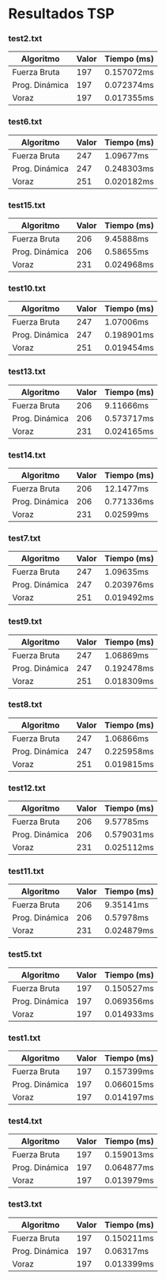 # Resultados TSP

### test2.txt
| Algoritmo | Valor | Tiempo (ms) |
|-----------|-------|-------------|
| Fuerza Bruta | 197 | 0.157072ms |
| Prog. Dinámica | 197 | 0.072374ms |
| Voraz | 197 | 0.017355ms |

### test6.txt
| Algoritmo | Valor | Tiempo (ms) |
|-----------|-------|-------------|
| Fuerza Bruta | 247 | 1.09677ms |
| Prog. Dinámica | 247 | 0.248303ms |
| Voraz | 251 | 0.020182ms |

### test15.txt
| Algoritmo | Valor | Tiempo (ms) |
|-----------|-------|-------------|
| Fuerza Bruta | 206 | 9.45888ms |
| Prog. Dinámica | 206 | 0.58655ms |
| Voraz | 231 | 0.024968ms |

### test10.txt
| Algoritmo | Valor | Tiempo (ms) |
|-----------|-------|-------------|
| Fuerza Bruta | 247 | 1.07006ms |
| Prog. Dinámica | 247 | 0.198901ms |
| Voraz | 251 | 0.019454ms |

### test13.txt
| Algoritmo | Valor | Tiempo (ms) |
|-----------|-------|-------------|
| Fuerza Bruta | 206 | 9.11666ms |
| Prog. Dinámica | 206 | 0.573717ms |
| Voraz | 231 | 0.024165ms |

### test14.txt
| Algoritmo | Valor | Tiempo (ms) |
|-----------|-------|-------------|
| Fuerza Bruta | 206 | 12.1477ms |
| Prog. Dinámica | 206 | 0.771336ms |
| Voraz | 231 | 0.02599ms |

### test7.txt
| Algoritmo | Valor | Tiempo (ms) |
|-----------|-------|-------------|
| Fuerza Bruta | 247 | 1.09635ms |
| Prog. Dinámica | 247 | 0.203976ms |
| Voraz | 251 | 0.019492ms |

### test9.txt
| Algoritmo | Valor | Tiempo (ms) |
|-----------|-------|-------------|
| Fuerza Bruta | 247 | 1.06869ms |
| Prog. Dinámica | 247 | 0.192478ms |
| Voraz | 251 | 0.018309ms |

### test8.txt
| Algoritmo | Valor | Tiempo (ms) |
|-----------|-------|-------------|
| Fuerza Bruta | 247 | 1.06866ms |
| Prog. Dinámica | 247 | 0.225958ms |
| Voraz | 251 | 0.019815ms |

### test12.txt
| Algoritmo | Valor | Tiempo (ms) |
|-----------|-------|-------------|
| Fuerza Bruta | 206 | 9.57785ms |
| Prog. Dinámica | 206 | 0.579031ms |
| Voraz | 231 | 0.025112ms |

### test11.txt
| Algoritmo | Valor | Tiempo (ms) |
|-----------|-------|-------------|
| Fuerza Bruta | 206 | 9.35141ms |
| Prog. Dinámica | 206 | 0.57978ms |
| Voraz | 231 | 0.024879ms |

### test5.txt
| Algoritmo | Valor | Tiempo (ms) |
|-----------|-------|-------------|
| Fuerza Bruta | 197 | 0.150527ms |
| Prog. Dinámica | 197 | 0.069356ms |
| Voraz | 197 | 0.014933ms |

### test1.txt
| Algoritmo | Valor | Tiempo (ms) |
|-----------|-------|-------------|
| Fuerza Bruta | 197 | 0.157399ms |
| Prog. Dinámica | 197 | 0.066015ms |
| Voraz | 197 | 0.014197ms |

### test4.txt
| Algoritmo | Valor | Tiempo (ms) |
|-----------|-------|-------------|
| Fuerza Bruta | 197 | 0.159013ms |
| Prog. Dinámica | 197 | 0.064877ms |
| Voraz | 197 | 0.013979ms |

### test3.txt
| Algoritmo | Valor | Tiempo (ms) |
|-----------|-------|-------------|
| Fuerza Bruta | 197 | 0.150211ms |
| Prog. Dinámica | 197 | 0.06317ms |
| Voraz | 197 | 0.013399ms |
